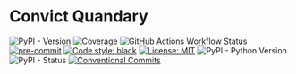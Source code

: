 # Convict Quandary

![PyPI - Version](https://img.shields.io/pypi/v/convictquandary)
![Coverage](https://img.shields.io/endpoint?url=https://gist.githubusercontent.com/prashant94/47b3dd14f7c852987394f631ada1ae1b/raw/covbadge.json)
![GitHub Actions Workflow Status](https://img.shields.io/github/actions/workflow/status/prashant94/convict_quandary/test-and-publish.yaml?style=flat&logo=github)
[![pre-commit](https://img.shields.io/badge/pre--commit-enabled-brightgreen?logo=pre-commit&logoColor=white)](https://github.com/pre-commit/pre-commit)
[![Code style: black](https://img.shields.io/badge/code%20style-black-000000.svg)](https://github.com/psf/black)
[![License: MIT](https://img.shields.io/badge/License-MIT-yellow.svg)](https://opensource.org/licenses/MIT)
![PyPI - Python Version](https://img.shields.io/pypi/pyversions/convictquandary)
![PyPI - Status](https://img.shields.io/pypi/status/convictquandary)
[![Conventional Commits](https://img.shields.io/badge/Conventional%20Commits-1.0.0-%23FE5196?logo=conventionalcommits&logoColor=white)](https://conventionalcommits.org)

